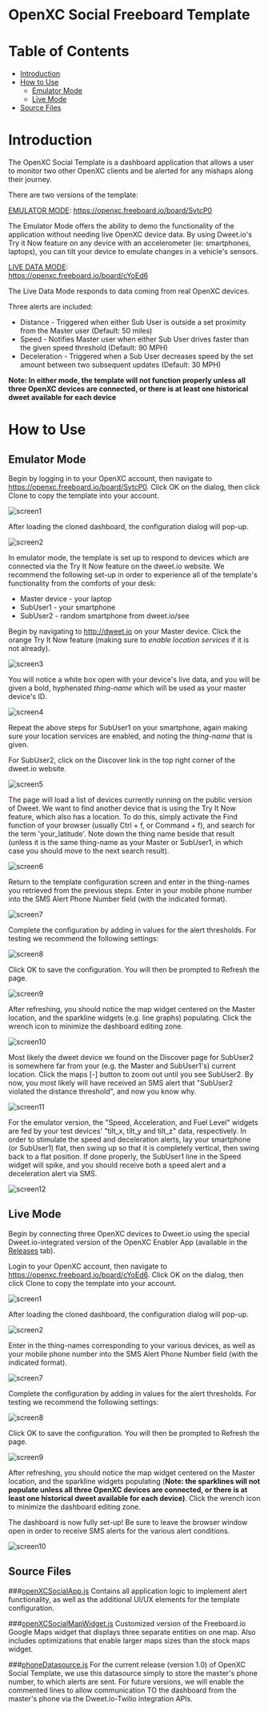 OpenXC Social Freeboard Template
=================================

# Table of Contents
*   [Introduction](#introduction)
* [How to Use](#how-to-use)
	* [Emulator Mode](#emulator-mode)
	* [Live Mode](#live-mode)
*   [Source Files](#source-files)

Introduction
============
The OpenXC Social Template is a dashboard application that allows a user to monitor two other OpenXC clients and be alerted for any mishaps along their journey.

There are two versions of the template:

[EMULATOR MODE](#emulator-mode):
https://openxc.freeboard.io/board/SvtcP0

The Emulator Mode offers the ability to demo the functionality of the application without needing live OpenXC device data.  By using Dweet.io's Try it Now feature on any device with an accelerometer (ie: smartphones, laptops), you can tilt your device to emulate changes in a vehicle's sensors.

[LIVE DATA MODE](#live-data-mode):  
https://openxc.freeboard.io/board/cYoEd6

The Live Data Mode responds to data coming from real OpenXC devices.

Three alerts are included: 
* Distance - Triggered when either Sub User is outside a set proximity from the Master user (Default: 50 miles)
* Speed - Notifies Master user when either Sub User drives faster than the given speed threshold (Default: 90 MPH)
* Deceleration - Triggered when a Sub User decreases speed by the set amount between two subsequent updates (Default: 30 MPH)

**Note:  In either mode, the template will not function properly unless all three OpenXC devices are connected, or there is at least one historical dweet available for each device**

How to Use
==========

Emulator Mode
-------------

Begin by logging in to your OpenXC account, then navigate to https://openxc.freeboard.io/board/SvtcP0.  Click OK on the dialog, then click Clone to copy the template into your account. 

![screen1](./doc_images/1.png)

After loading the cloned dashboard, the configuration dialog will pop-up.

![screen2](./doc_images/2.png)

In emulator mode, the template is set up to respond to devices which are connected via the Try It Now feature on the dweet.io website.  We recommend the following set-up in order to experience all of the template's functionality from the comforts of your desk:

*    Master device - your laptop
*    SubUser1 - your smartphone
*    SubUser2 - random smartphone from dweet.io/see


Begin by navigating to http://dweet.io on your Master device.  Click the orange Try It Now feature (making sure to *enable location services* if it is not already).  

![screen3](./doc_images/3.png)

You will notice a white box open with your device's live data, and you will be given a bold, hyphenated *thing-name* which will be used as your master device's ID.

![screen4](./doc_images/4.png)

Repeat the above steps for SubUser1 on your smartphone, again making sure your location services are enabled, and noting the *thing-name* that is given.

For SubUser2, click on the Discover link in the top right corner of the dweet.io website. 

![screen5](./doc_images/5.png)

The page will load a list of devices currently running on the public version of Dweet.  We want to find another device that is using the Try It Now feature, which also has a location.  To do this, simply activate the Find function of your browser (usually Ctrl + f, or Command + f), and search for the term 'your_latitude'.  Note down the thing name beside that result (unless it is the same thing-name as your Master or SubUser1, in which case you should move to the next search result).

![screen6](./doc_images/6.png)
 
Return to the template configuration screen and enter in the thing-names you retrieved from the previous steps.  Enter in your mobile phone number into the SMS Alert Phone Number field (with the indicated format).  

![screen7](./doc_images/7.png)

Complete the configuration by adding in values for the alert thresholds.  For testing we recommend the following settings:

![screen8](./doc_images/8.png)

Click OK to save the configuration.  You will then be prompted to Refresh the page.

![screen9](./doc_images/9.png)

After refreshing, you should notice the map widget centered on the Master location, and the sparkline widgets (e.g. line graphs) populating.  Click the wrench icon to minimize the dashboard editing zone.

![screen10](./doc_images/10.png)

Most likely the dweet device we found on the Discover page for SubUser2 is somewhere far from your (e.g. the Master and SubUser1's) current location.  Click the maps [-] button to zoom out until you see SubUser2.  By now, you most likely will have received an SMS alert that "SubUser2 violated the distance threshold", and now you know why.

![screen11](./doc_images/11.png)

For the emulator version, the "Speed, Acceleration, and Fuel Level" widgets are fed by your test devices' "tilt_x, tilt_y and tilt_z" data, respectively.  In order to stimulate the speed and deceleration alerts, lay your smartphone (or SubUser1) flat, then swing up so that it is completely vertical, then swing back to a flat position.  If done properly, the SubUser1 line in the Speed widget will spike, and you should receive both a speed alert and a deceleration alert via SMS.

![screen12](./doc_images/12.png)
 

Live Mode
---------

Begin by connecting three OpenXC devices to Dweet.io using the special Dweet.io-integrated version of the OpenXC Enabler App (available in the [Releases](https://github.com/buglabs/openxc-buglabs/releases) tab).

Login to your OpenXC account, then navigate to https://openxc.freeboard.io/board/cYoEd6.  Click OK on the dialog, then click Clone to copy the template into your account. 

![screen1](./doc_images/1.png)

After loading the cloned dashboard, the configuration dialog will pop-up.

![screen2](./doc_images/2.png)

Enter in the thing-names corresponding to your various devices, as well as your mobile phone number into the SMS Alert Phone Number field (with the indicated format).  

![screen7](./doc_images/7.png)

Complete the configuration by adding in values for the alert thresholds.  For testing we recommend the following settings:

![screen8](./doc_images/8.png)

Click OK to save the configuration.  You will then be prompted to Refresh the page.

![screen9](./doc_images/9.png)

After refreshing, you should notice the map widget centered on the Master location, and the sparkline widgets populating (**Note: the sparklines will not populate unless all three OpenXC devices are connected, or there is at least one historical dweet available for each device)**.  Click the wrench icon to minimize the dashboard editing zone.

The dashboard is now fully set-up!  Be sure to leave the browser window open in order to receive SMS alerts for the various alert conditions.

![screen10](./doc_images/10.png)

Source Files
--------------
###[openXCSocialApp.js](./openXCSocialApp.js)
Contains all application logic to implement alert functionality, as well as the additional UI/UX elements for the template configuration.   

###[openXCSocialMapWidget.js](./openXCSocialMapWidget.js)
Customized version of the Freeboard.io Google Maps widget that displays three separate entities on one map.  Also includes optimizations that enable larger maps sizes than the stock maps widget.

###[phoneDatasource.js](./phoneDatasource.js)
 For the current release (version 1.0) of OpenXC Social Template, we use this datasource simply to store the master's phone number, to which alerts are sent.  For future versions, we will enable the commented lines to allow communication TO the dashboard from the master's phone via the Dweet.io-Twilio integration APIs.
